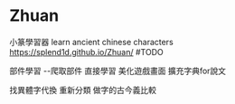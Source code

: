 # Zhuan
小篆學習器 learn ancient chinese characters
https://splend1d.github.io/Zhuan/
#TODO

部件學習
--爬取部件
直接學習
美化遊戲畫面
擴充字典for說文

找異體字代換
重新分類
做字的古今義比較
